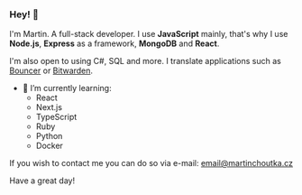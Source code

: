 ### Hey! 👋
I'm Martin. A full-stack developer. I use **JavaScript** mainly, that's why I use **Node.js**, **Express** as a framework, **MongoDB** and **React**. 

I'm also open to using C#, SQL and more. I translate applications such as [Bouncer](https://play.google.com/store/apps/details?id=com.samruston.permission) or [Bitwarden](https://bitwarden.com/). 

* 🌱 I’m currently learning:
  * React
  * Next.js
  * TypeScript
  * Ruby
  * Python
  * Docker

If you wish to contact me you can do so via e-mail: [email@martinchoutka.cz](mailto:email@martinchoutka.cz)

Have a great day!
